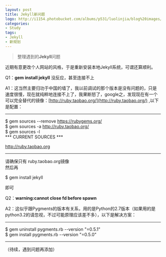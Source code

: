 ```yaml
---
layout: post
title: Jekyll新问题
logo: http://i1154.photobucket.com/albums/p531/luolinjia/blog%20images/764397636140_zpsf772d32b.jpg
categories:
- Study
tags:
- Jekyll
- 新规划
---
```


> 整理遇到的**Jekyll**问题  

近期有意更改个人网站的风格，于是重新安装本地Jekyll系统，可谓还算顺利。  

Q1：**gem install jekyll** 没反应，甚至连接不上  

A1：这当然主要归功于中国的墙了，我以前调试的那个版本是没有问题的，只是速度很慢，现在就纯粹地连接不上了，我果断怒了，google之，发现现在有一个可以完全替代的镜像：[http://ruby.taobao.org/](http://ruby.taobao.org/) ,以下是配置：  

------------------------------  
$ gem sources --remove https://rubygems.org/  
$ gem sources -a http://ruby.taobao.org/  
$ gem sources -l  
\*\*\* CURRENT SOURCES \*\*\*  
  
http://ruby.taobao.org  

------------------------------  

请确保只有 ruby.taobao.org镜像   
然后再  

$ gem install jekyll  

即可  

Q2：**warning:cannot close fd before spawn**  

A2：这似乎跟Pygments的版本有关系，用的是Python的2.7版本（如果用的是python3.2的请忽视，不过可能原理应该差不多），以下是解决方案：  

---------------------------------
$ gem uninstall pygments.rb --version "=0.5.1"  
$ gem install pygments.rb --version "=0.5.0"  

---------------------------------  

（待续，遇到问题再添加）  
